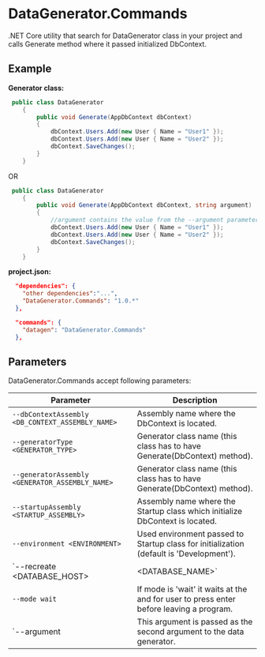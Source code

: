 # DataGenerator.Commands

.NET Core utility that search for DataGenerator class in your project and calls Generate method where it passed initialized DbContext.

## Example

__Generator class:__
```csharp
 public class DataGenerator
    {
        public void Generate(AppDbContext dbContext)
        {
            dbContext.Users.Add(new User { Name = "User1" });
            dbContext.Users.Add(new User { Name = "User2" });
            dbContext.SaveChanges();
        }
    }
```    
OR

```csharp
 public class DataGenerator
    {
        public void Generate(AppDbContext dbContext, string argument)
        {
			//argument contains the value from the --argument parameter
            dbContext.Users.Add(new User { Name = "User1" });
            dbContext.Users.Add(new User { Name = "User2" });
            dbContext.SaveChanges();
        }
    }
```    

__project.json:__
```json
  "dependencies": {
    "other dependencies":"...",
    "DataGenerator.Commands": "1.0.*"
  },

  "commands": {
    "datagen": "DataGenerator.Commands"
  },
```

## Parameters
DataGenerator.Commands accept following parameters:

|Parameter              |Description            |
|---------              |-----------            |
|`--dbContextAssembly <DB_CONTEXT_ASSEMBLY_NAME>`       | Assembly name where the DbContext is located. |
|`--generatorType <GENERATOR_TYPE>`                     | Generator class name (this class has to have Generate(DbContext) method). |
|`--generatorAssembly <GENERATOR_ASSEMBLY_NAME>`        | Generator class name (this class has to have Generate(DbContext) method). |
|`--startupAssembly <STARTUP_ASSEMBLY>`                 | Assembly name where the Startup class which initialize DbContext is located. |
|`--environment <ENVIRONMENT>`                          | Used environment passed to Startup class for initialization (default is 'Development'). |
|`--recreate <DATABASE_HOST>|<DATABASE_NAME>`           | Drops and creates database you want to generate data to. The parameters are has to match connection string parameters. Except the '.' in connection string is replaced by machine name in that comparision. |
|`--mode wait`                                          | If mode is 'wait' it waits at the and for user to press enter before leaving a program. |
|`--argument <ARGUMENT>									| This argument is passed as the second argument to the data generator. |
